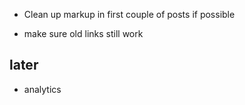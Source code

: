 * Clean up markup in first couple of posts if possible

* make sure old links still work

## later

* analytics
